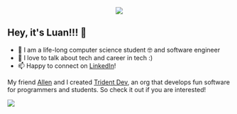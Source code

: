 <p align="center"><img src="https://i.imgur.com/A6bWGFl.gif"/></p>

## Hey, it's Luan!!! 🐍
- 🔭 I am a life-long computer science student 🤓 and software engineer
- 💬 I love to talk about tech and career in tech :)
- 📫 Happy to connect on [LinkedIn](https://www.linkedin.com/in/hoangphucluantruong0812/)!

My friend [Allen](https://github.com/allen-tran) and I created [Trident Dev](https://github.com/Trident-Development), an org that develops fun software for programmers and students. So check it out if you are interested!

<img src="https://imgur.com/rilHVxA.png"/>
